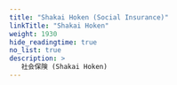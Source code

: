 ```yaml
---
title: "Shakai Hoken (Social Insurance)"
linkTitle: "Shakai Hoken"
weight: 1930
hide_readingtime: true
no_list: true
description: >
   社会保険 (Shakai Hoken)
---
```



